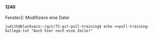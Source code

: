 #### 1240

Fenster2: Modifiziere eine Datei

```
judith@blackvaio:~/git/f2-git-pull-training$ echo >>pull-training-kollege.txt "Auch hier noch eine Zeile!"
```
